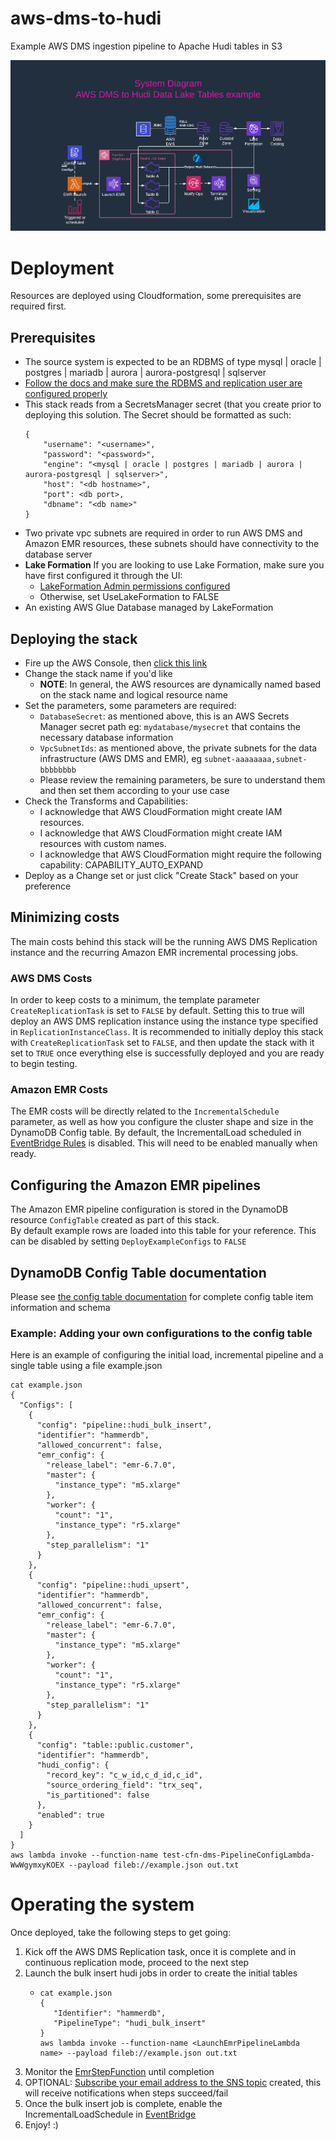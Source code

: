 # aws-dms-to-hudi
Example AWS DMS ingestion pipeline to Apache Hudi tables in S3

![](docs/diagram.png)   

# Deployment    
Resources are deployed using Cloudformation, some prerequisites are required first.

## Prerequisites   

* The source system is expected to be an RDBMS of type mysql | oracle | postgres | mariadb | aurora | aurora-postgresql | sqlserver 
* [Follow the docs and make sure the RDBMS and replication user are configured properly](https://docs.aws.amazon.com/dms/latest/userguide/CHAP_Source.html)
* This stack reads from a SecretsManager secret (that you create prior to deploying this solution. The Secret should be formatted as such:
    ```
    {
        "username": "<username>",
        "password": "<password>",
        "engine": "<mysql | oracle | postgres | mariadb | aurora | aurora-postgresql | sqlserver>",
        "host": "<db hostname>",
        "port": <db port>,
        "dbname": "<db name>"
    }
    ```   
* Two private vpc subnets are required in order to run AWS DMS and Amazon EMR resources, these subnets should have connectivity to the database server
* **Lake Formation** If you are looking to use Lake Formation, make sure you have first configured it through the UI:
  * [LakeFormation Admin permissions configured](https://catalog.us-east-1.prod.workshops.aws/v2/workshops/78572df7-d2ee-4f78-b698-7cafdb55135d/en-US/lakeformation-basics/datalake-administrator)
  * Otherwise, set UseLakeFormation to FALSE
* An existing AWS Glue Database managed by LakeFormation

## Deploying the stack

* Fire up the AWS Console, then [click this link](https://console.aws.amazon.com/cloudformation/home?region=us-east-1#/stacks/quickcreate?templateUrl=https%3A%2F%2Faws-dms-to-hudi-example.s3.amazonaws.com%2Fartifacts%2Faws-dms-to-hudi.yaml&stackName=dms-to-hudi)
* Change the stack name if you'd like
  * **NOTE**: In general, the AWS resources are dynamically named based on the stack name and logical resource name 
* Set the parameters, some parameters are required:
  * `DatabaseSecret`: as mentioned above, this is an AWS Secrets Manager secret path eg: `mydatabase/mysecret` that contains the necessary database information
  * `VpcSubnetIds`: as mentioned above, the private subnets for the data infrastructure (AWS DMS and EMR), eg `subnet-aaaaaaaa,subnet-bbbbbbbb`
  * Please review the remaining parameters, be sure to understand them and then set them according to your use case
* Check the Transforms and Capabilities:
  * I acknowledge that AWS CloudFormation might create IAM resources.
  * I acknowledge that AWS CloudFormation might create IAM resources with custom names.
  * I acknowledge that AWS CloudFormation might require the following capability: CAPABILITY_AUTO_EXPAND
* Deploy as a Change set or just click "Create Stack" based on your preference
  
## Minimizing costs    
The main costs behind this stack will be the running AWS DMS Replication instance and the recurring Amazon EMR incremental processing jobs.    

### AWS DMS Costs   
In order to keep costs to a minimum, the template parameter `CreateReplicationTask` is set to `FALSE` by default. 
Setting this to true will deploy an AWS DMS replication instance using the instance type specified in `ReplicationInstanceClass`.
It is recommended to initially deploy this stack with `CreateReplicationTask` set to `FALSE`, and then update the stack with it set to `TRUE` once everything else is successfully deployed and you are ready to begin testing.   

### Amazon EMR Costs   
The EMR costs will be directly related to the `IncrementalSchedule` parameter, as well as how you configure the cluster shape and size in the DynamoDB Config table.
By default, the IncrementalLoad scheduled in [EventBridge Rules](https://us-east-1.console.aws.amazon.com/events/home?region=us-east-1#/rules) is disabled. This will need to be enabled manually when ready.

## Configuring the Amazon EMR pipelines    
The Amazon EMR pipeline configuration is stored in the DynamoDB resource `ConfigTable` created as part of this stack.   
By default example rows are loaded into this table for your reference. This can be disabled by setting `DeployExampleConfigs` to `FALSE`

## DynamoDB Config Table documentation    
Please see [the config table documentation](docs/config_table.md) for complete config table item information and schema

### Example: Adding your own configurations to the config table

Here is an example of configuring the initial load, incremental pipeline and a single table using a file example.json

```
cat example.json
{
  "Configs": [
    {
      "config": "pipeline::hudi_bulk_insert",
      "identifier": "hammerdb",
      "allowed_concurrent": false,
      "emr_config": {
        "release_label": "emr-6.7.0",
        "master": {
          "instance_type": "m5.xlarge"
        },
        "worker": {
          "count": "1",
          "instance_type": "r5.xlarge"
        },
        "step_parallelism": "1"
      }
    },
    {
      "config": "pipeline::hudi_upsert",
      "identifier": "hammerdb",
      "allowed_concurrent": false,
      "emr_config": {
        "release_label": "emr-6.7.0",
        "master": {
          "instance_type": "m5.xlarge"
        },
        "worker": {
          "count": "1",
          "instance_type": "r5.xlarge"
        },
        "step_parallelism": "1"
      }
    },
    {
      "config": "table::public.customer",
      "identifier": "hammerdb",
      "hudi_config": {
        "record_key": "c_w_id,c_d_id,c_id",
        "source_ordering_field": "trx_seq",
        "is_partitioned": false
      },
      "enabled": true
    }
  ]
}
aws lambda invoke --function-name test-cfn-dms-PipelineConfigLambda-WwWgymxyKOEX --payload fileb://example.json out.txt
```

# Operating the system    
Once deployed, take the following steps to get going:

1. Kick off the AWS DMS Replication task, once it is complete and in continuous replication mode, proceed to the next step
2. Launch the bulk insert hudi jobs in order to create the initial tables
   * ```
     cat example.json
     {
        "Identifier": "hammerdb",
        "PipelineType": "hudi_bulk_insert"
     }
     aws lambda invoke --function-name <LaunchEmrPipelineLambda name> --payload fileb://example.json out.txt
     ```
3. Monitor the [EmrStepFunction](https://us-east-1.console.aws.amazon.com/states/home?region=us-east-1#/statemachines) until completion
4. OPTIONAL: [Subscribe your email address to the SNS topic](https://us-east-1.console.aws.amazon.com/sns/v3/home?region=us-east-1#/subscriptions) created, this will receive notifications when steps succeed/fail
5. Once the bulk insert job is complete, enable the IncrementalLoadSchedule in [EventBridge](https://us-east-1.console.aws.amazon.com/events/home?region=us-east-1#/rules)
6. Enjoy! :)
